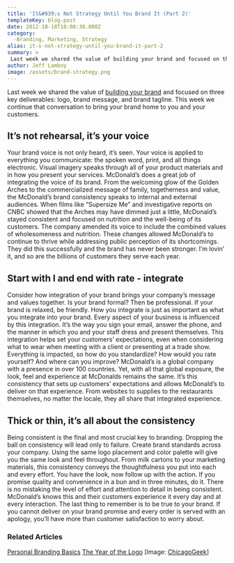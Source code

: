 ```yaml
---
title: 'It&#039;s Not Strategy Until You Brand It (Part 2)'
templateKey: blog-post
date: 2012-10-18T18:08:30.000Z
category: 
  -Branding, Marketing, Strategy
alias: it-s-not-strategy-until-you-brand-it-part-2
summary: > 
 Last week we shared the value of building your brand and focused on three key deliverables: logo, brand message, and brand tagline. This week we continue that conversation to bring your brand home to you and your customers.
author: Jeff Lamboy
image: /assets/brand-strategy.png
---
```


Last week we shared the value of [building your brand](/insights/its-not-strategy-until-you-brand-it-part-2) and focused on three key deliverables: logo, brand message, and brand tagline. This week we continue that conversation to bring your brand home to you and your customers.

It’s not rehearsal, it’s your voice
-----------------------------------

Your brand voice is not only heard, it’s seen. Your voice is applied to everything you communicate: the spoken word, print, and all things electronic. Visual imagery speaks through all of your product materials and in how you present your services. McDonald’s does a great job of integrating the voice of its brand. From the welcoming glow of the Golden Arches to the commercialized message of family, togetherness and value, the McDonald’s brand consistency speaks to internal and external audiences. When films like “Supersize Me” and investigative reports on CNBC showed that the Arches may have dimmed just a little, McDonald’s stayed consistent and focused on nutrition and the well-being of its customers. The company amended its voice to include the combined values of wholesomeness and nutrition. These changes allowed McDonald’s to continue to thrive while addressing public perception of its shortcomings. They did this successfully and the brand has never been stronger. I’m lovin’ it, and so are the billions of customers they serve each year.

Start with I and end with rate - integrate
------------------------------------------

Consider how integration of your brand brings your company’s message and values together. Is your brand formal? Then be professional. If your brand is relaxed, be friendly. How you integrate is just as important as what you integrate into your brand. Every aspect of your business is influenced by this integration. It’s the way you sign your email, answer the phone, and the manner in which you and your staff dress and present themselves. This integration helps set your customers’ expectations, even when considering what to wear when meeting with a client or presenting at a trade show. Everything is impacted, so how do you standardize? How would you rate yourself? And where can you improve? McDonald’s is a global company with a presence in over 100 countries. Yet, with all that global exposure, the look, feel and experience at McDonalds remains the same. It’s this consistency that sets up customers’ expectations and allows McDonald’s to deliver on that experience. From websites to supplies to the restaurants themselves, no matter the locale, they all share that integrated experience.

Thick or thin, it’s all about the consistency
---------------------------------------------

Being consistent is the final and most crucial key to branding. Dropping the ball on consistency will lead only to failure. Create brand standards across your company. Using the same logo placement and color palette will give you the same look and feel throughout. From milk cartons to your marketing materials, this consistency conveys the thoughtfulness you put into each and every effort. You have the look, now follow up with the action. If you promise quality and convenience in a bun and in three minutes, do it. There is no mistaking the level of effort and attention to detail in being consistent. McDonald’s knows this and their customers experience it every day and at every interaction. The last thing to remember is to be true to your brand. If you cannot deliver on your brand promise and every order is served with an apology, you’ll have more than customer satisfaction to worry about.

### Related Articles

[Personal Branding Basics](/blog/03/19/2012/personal-branding-basics) [The Year of the Logo](/2008/11/26/year-brand) \[Image: [ChicagoGeek](http://www.flickr.com/photos/chicagogeek/4455267131/)\]